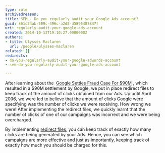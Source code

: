 ```yaml
---
type: rule
archivedreason: 
title: SEM - Do you regularly audit your Google Ads account?
guid: 861c24ab-509c-496c-a2d2-d5895487847f
uri: regularly-audit-your-google-ads-account
created: 2014-10-13T19:10:27.0000000Z
authors:
- title: Ulysses Maclaren
  url: /people/ulysses-maclaren
related: []
redirects:
- do-you-regularly-audit-your-google-adwords-account
- sem-do-you-regularly-audit-your-google-ads-account

---
```


After learning about the  [Google Settles Fraud Case For $90M](https&#58;//www.cbsnews.com/news/google-settles-fraud-case-for-90m/) , which resulted in a $90M settlement by Google, we put in place redirect files to keep track of the amount of clicks obtained from our Ads. Up until April 2006, we were led to believe that the amount of clicks Google were specifying was the number of clicks we were receiving. How wrong we were! After implementing the redirect files, we quickly learnt that the number of clicks of one of our campaigns was incorrect and we were being overcharged.

<!--endintro-->

By implementing [redirect files](http&#58;//www.ssw.com.au/ssw/Standards/Rules/RulesToBetterWebsitesNavigation.aspx#ManageExternalLinks), you can keep track of exactly how many clicks are being generated by your Ads. Hence, you can see which campaigns are more effective and just as importantly, keeping track of exactly how much you should be charged for this.
